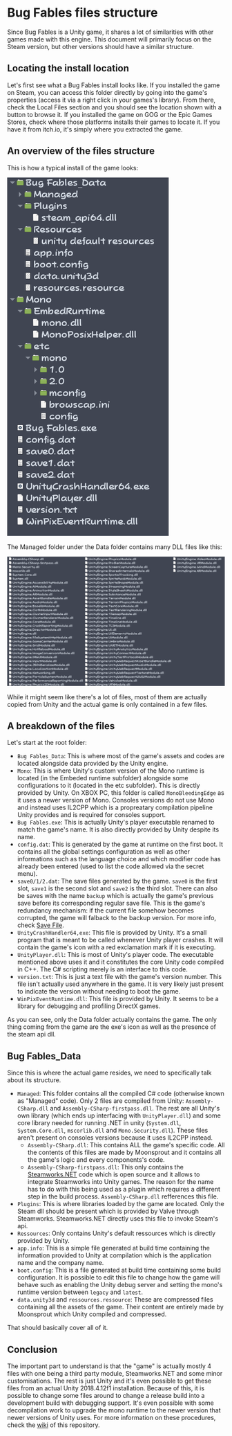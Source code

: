 # Bug Fables files structure

Since Bug Fables is a Unity game, it shares a lot of similarities with other games made with this engine. This document will primarily focus on the Steam version, but other versions should have a similar structure.

## Locating the install location

Let's first see what a Bug Fables install looks like. If you installed the game on Steam, you can access this folder directly by going into the game's properties (access it via a right click in your games's library). From there, check the Local Files section and you should see the location shown with a button to browse it. If you installed the game on GOG or the Epic Games Stores, check where those platforms installs their games to locate it. If you have it from itch.io, it's simply where you extracted the game.

## An overview of the files structure

This is how a typical install of the game looks:

![Game install directory](Screenshots/gane-install-root.png)

The Managed folder under the Data folder contains many DLL files like this:

![Game managed folder](Screenshots/gane-install-managed.png)

While it might seem like there's a lot of files, most of them are actually copied from Unity and the actual game is only contained in a few files.

## A breakdown of the files

Let's start at the root folder:

* `Bug Fables_Data`: This is where most of the game's assets and codes are located alongside data provided by the Unity engine.
* `Mono`: This is where Unity's custom version of the Mono runtime is located (in the Embeded runtime subfolder) alongside some configurations to it (located in the etc subfolder). This is directly provided by Unity. On XBOX PC, this folder is called `MonoBleedingEdge` as it uses a newer version of Mono. Consoles versions do not use Mono and instead uses IL2CPP which is a propreatary compilation pipeline Unity provides and is required for consoles support.
* `Bug Fables.exe`: This is actually Unity's player executable renamed to match the game's name. It is also directly provided by Unity despite its name.
* `config.dat`: This is generated by the game at runtime on the first boot. It contains all the global settings configuration as well as other informations such as the language choice and which modifier code has already been entered (used to list the code allowed via the secret menu).
* `save0/1/2.dat`: The save files generated by the game. `save0` is the first slot, `save1` is the second slot and `save2` is the third slot. There can also be saves with the name `backup` which is actually the game's previous save before its corresponding regular save file. This is the game's redundancy mechanism: if the current file somehow becomes corrupted, the game will falback to the backup version. For more info, check [Save File](External%20data%20format/Save%20File.md).
* `UnityCrashHandler64,exe`: This file is provided by Unity. It's a small program that is meant to be called whenever Unity player crashes. It will contain the game's icon with a red exclamation mark if it is executing.
* `UnityPlayer.dll`: This is most of Unity's player code. The executable mentioned above uses it and it constitutes the core Unity code compiled in C++. The C# scripting merely is an interface to this code.
* `version.txt`: This is just a text file with the game's version number. This file isn't actually used anywhere in the game. It is very likely just present to indicate the version without needing to boot the game.
* `WinPixEventRuntime.dll`: This file is provided by Unity. It seems to be a library for debugging and profiling DirectX games.

As you can see, only the Data folder actually contains the game. The only thing coming from the game are the exe's icon as well as the presence of the steam api dll.

## Bug Fables_Data

Since this is where the actual game resides, we need to specifically talk about its structure.

* `Managed`: This folder contains all the compiled C# code (otherwise known as "Managed" code). Only 2 files are compiled from Unity: `Assembly-CSharp.dll` and `Assembly-CSharp-firstpass.dll`. The rest are all Unity's own library (which ends up interfacing with `UnityPlayer.dll`) and some core library needed for running .NET in unity (`System.dll`, `System.Core.dll`, `mscorlib.dll` and `Mono.Security.dll`). These files aren't present on consoles versions because it uses IL2CPP instead.
  * `Assembly-CSharp.dll`: This contains ALL the game's specific code. All the contents of this files are made by Moonsprout and it contains all the game's logic and every components's code.
  * `Assembly-CSharp-firstpass.dll`: This only contains the [Steamworks.NET](https://github.com/rlabrecque/Steamworks.NET) code which is open source and it allows to integrate Steamworks into Unity games. The reason for the name has to do with this being used as a plugin which requires a different step in the build process. `Assembly-CSharp.dll` refferences this file.
* `Plugins`: This is where libraries loaded by the game are located. Only the Steam dll should be present which is provided by Valve through Steamworks. Steamworks.NET directly uses this file to invoke Steam's api.
* `Ressources`: Only contains Unity's default ressources which is directly provided by Unity.
* `app.info`: This is a simple file generated at build time containing the information provided to Unity at compilation which is the application name and the company name.
* `boot.config`: This is a file generated at build time containing some build configuration. It is possible to edit this file to change how the game will behave such as enabling the Unity debug server and setting the mono's runtime version between `legacy` and `latest`.
* `data.unity3d` and `ressources.ressource`: These are compressed files containing all the assets of the game. Their content are entirely made by Moonsprout which Unity compiled and compressed.

That should basically cover all of it.

## Conclusion

The important part to understand is that the "game" is actually mostly 4 files with one being a third party module, Steamworks.NET and some minor customisations. The rest is just Unity and it's even possible to get these files from an actual Unity 2018.4.12f1 installation. Because of this, it is possible to change some files around to change a release build into a development build with debugging support. It's even possible with some decompilation work to upgrade the mono runtime to the newer version that newer versions of Unity uses. For more information on these procedures, check the [wiki](https://github.com/aldelaro5/Bug-Fables-Internal-Docs/wiki) of this repository.
